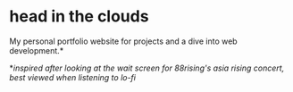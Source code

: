 # head in the clouds
My personal portfolio website for projects and a dive into web development.* 

**inspired after looking at the wait screen for 88rising's asia rising concert, best viewed when listening to lo-fi*

